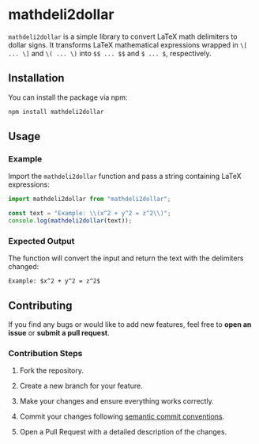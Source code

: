 # mathdeli2dollar

`mathdeli2dollar` is a simple library to convert LaTeX math delimiters to dollar signs. It transforms LaTeX mathematical expressions wrapped in `\[ ... \]` and `\( ... \)` into `$$ ... $$` and `$ ... $`, respectively.

## Installation

You can install the package via npm:

```bash
npm install mathdeli2dollar
```

## Usage

### Example

Import the `mathdeli2dollar` function and pass a string containing LaTeX expressions:

```javascript
import mathdeli2dollar from "mathdeli2dollar";

const text = "Example: \\(x^2 + y^2 = z^2\\)";
console.log(mathdeli2dollar(text));
```

### Expected Output

The function will convert the input and return the text with the delimiters changed:

```plaintext
Example: $x^2 + y^2 = z^2$
```
## Contributing

If you find any bugs or would like to add new features, feel free to **open an issue** or **submit a pull request**.

### Contribution Steps

1. Fork the repository.

2. Create a new branch for your feature.

3. Make your changes and ensure everything works correctly.

4. Commit your changes following [semantic commit conventions](https://www.conventionalcommits.org/en/v1.0.0/).

5. Open a Pull Request with a detailed description of the changes.